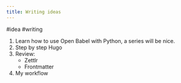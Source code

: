 ```yaml
---
title: Writing ideas
---
```


#idea #writing

1. Learn how to use Open Babel with Python, a series will be nice.
2. Step by step Hugo
3. Review:
    - Zettlr
    - Frontmatter
4. My workflow